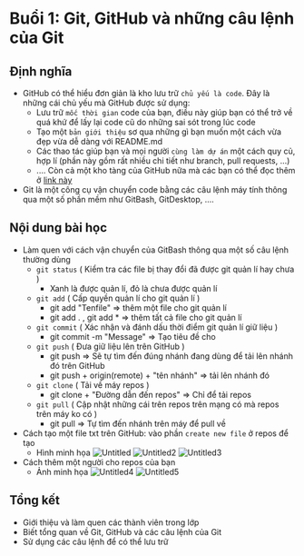 # Buổi 1: Git, GitHub và những câu lệnh của Git
## Định nghĩa
- GitHub có thể hiểu đơn giản là kho lưu trữ `chủ yếu là code`. Đây là những cái chủ yếu mà GitHub được sử dụng:
  - Lưu trữ `mốc thời gian` code của bạn, điều này giúp bạn có thể trở về quá khứ để lấy lại code cũ do những sai sót trong lúc code
  - Tạo một `bản giới thiệu` sơ qua những gì bạn muốn một cách vừa đẹp vừa dễ dàng với README.md
  - Các thao tác giúp bạn và mọi người `cùng làm dự án` một cách quy củ, hợp lí (phần này gồm rất nhiều chi tiết như branch, pull requests, ...)
  - .... Còn cả một kho tàng của GitHub nữa mà các bạn có thể đọc thêm ở [link này](https://en.wikipedia.org/wiki/GitHub)
- Git là một công cụ vận chuyển code bằng các câu lệnh máy tính thông qua một số phần mềm như GitBash, GitDesktop, ....
## Nội dung bài học
- Làm quen với cách vận chuyển của GitBash thông qua một số câu lệnh thường dùng
  - `git status` ( Kiểm tra các file bị thay đổi đã được git quản lí hay chưa )
    * Xanh là được quản lí, đỏ là chưa được quản lí
  - `git add` ( Cấp quyền quản lí cho git quản lí )
    * git add "Tenfile" => thêm một file cho git quản lí
    * git add . , git add * => thêm tất cả file cho git quản lí
  - `git commit` ( Xác nhận và đánh dấu thời điểm git quản lí giữ liệu )
    * git commit -m "Message" => Tạo tiêu đề cho 
  - `git push` ( Đưa giữ liệu lên trên GitHub )
    * git push => Sẽ tự tìm đến đúng nhánh đang dùng để tải lên nhánh đó trên GitHub
    * git push + origin(remote) + "tên nhánh" => tải lên nhánh đó
  - `git clone` ( Tải về máy repos )
    * git clone + "Đường dẫn đến repos" => Chỉ để tải repos
  - `git pull` ( Cập nhật những cái trên repos trên mạng có mà repos trên máy ko có )
    * git pull => Tự tìm đến nhánh trên máy để pull về
- Cách tạo một file txt trên GitHub: vào phần `create new file` ở repos để tạo
  - Hình minh họa 
![Untitled](https://user-images.githubusercontent.com/52252046/65958070-b4adac80-e478-11e9-86c1-04478665cbcc.png)
![Untitled2](https://user-images.githubusercontent.com/52252046/65958138-e888d200-e478-11e9-9a4e-058cca2f0257.png)
![Untitled3](https://user-images.githubusercontent.com/52252046/65958194-081ffa80-e479-11e9-9fb5-92673da254b0.png)
- Cách thêm một người cho repos của bạn
  - Ảnh minh họa
![Untitled4](https://user-images.githubusercontent.com/52252046/65958488-b166f080-e479-11e9-9ac5-644ab9d3e220.png)
![Untitled5](https://user-images.githubusercontent.com/52252046/65958494-b3c94a80-e479-11e9-96b9-e25ce7b20ead.png)
## Tổng kết
- Giới thiệu và làm quen các thành viên trong lớp
- Biết tổng quan về Git, GitHub và các câu lệnh của Git
- Sử dụng các câu lệnh để có thể lưu trữ
